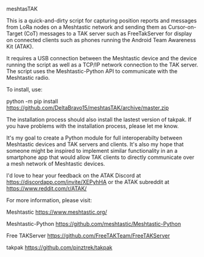 meshtasTAK

This is a quick-and-dirty script for capturing position reports and messages from LoRa nodes on a Meshtastic network and sending them as Cursor-on-Target (CoT) messages to a TAK server such as FreeTakServer for display on connected clients such as phones running the Android Team Awareness Kit (ATAK).

It requires a USB connection between the Meshtastic device and the device running the script as well as a TCP/IP network connection to the TAK server.  The script uses the Meshtastic-Python API to communicate with the Meshtastic radio.

To install, use:

python -m pip install https://github.com/DeltaBravo15/meshtasTAK/archive/master.zip

The installation process should also install the lastest version of takpak.  If you have problems with the installation process, please let me know.

It's my goal to create a Python module for full interoperabilty between Meshtastic devices and TAK servers and clients.  It's also my hope that someone might be inspired to implement similar functionality in an a smartphone app that would allow TAK clients to directly communicate over a mesh network of Meshtastic devices.

I'd love to hear your feedback on the ATAK Discord at https://discordapp.com/invite/XEPyhHA or the ATAK subreddit at https://www.reddit.com/r/ATAK/

For more information, please visit:

Meshtastic https://www.meshtastic.org/

Meshtastic-Python https://github.com/meshtastic/Meshtastic-Python

Free TAKServer https://github.com/FreeTAKTeam/FreeTAKServer

takpak https://github.com/pinztrek/takpak

